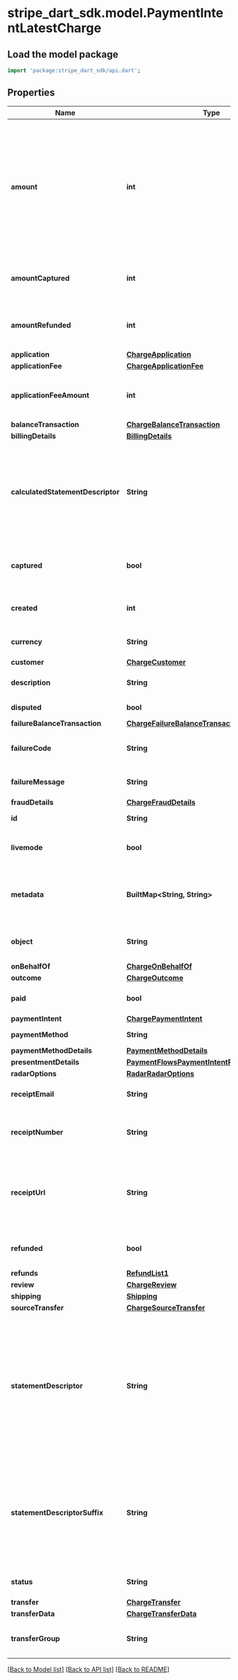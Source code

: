 # stripe_dart_sdk.model.PaymentIntentLatestCharge

## Load the model package
```dart
import 'package:stripe_dart_sdk/api.dart';
```

## Properties
Name | Type | Description | Notes
------------ | ------------- | ------------- | -------------
**amount** | **int** | Amount intended to be collected by this payment. A positive integer representing how much to charge in the [smallest currency unit](https://stripe.com/docs/currencies#zero-decimal) (e.g., 100 cents to charge $1.00 or 100 to charge ¥100, a zero-decimal currency). The minimum amount is $0.50 US or [equivalent in charge currency](https://stripe.com/docs/currencies#minimum-and-maximum-charge-amounts). The amount value supports up to eight digits (e.g., a value of 99999999 for a USD charge of $999,999.99). | 
**amountCaptured** | **int** | Amount in cents (or local equivalent) captured (can be less than the amount attribute on the charge if a partial capture was made). | 
**amountRefunded** | **int** | Amount in cents (or local equivalent) refunded (can be less than the amount attribute on the charge if a partial refund was issued). | 
**application** | [**ChargeApplication**](ChargeApplication.md) |  | [optional] 
**applicationFee** | [**ChargeApplicationFee**](ChargeApplicationFee.md) |  | [optional] 
**applicationFeeAmount** | **int** | The amount of the application fee (if any) requested for the charge. [See the Connect documentation](https://stripe.com/docs/connect/direct-charges#collect-fees) for details. | [optional] 
**balanceTransaction** | [**ChargeBalanceTransaction**](ChargeBalanceTransaction.md) |  | [optional] 
**billingDetails** | [**BillingDetails**](BillingDetails.md) |  | 
**calculatedStatementDescriptor** | **String** | The full statement descriptor that is passed to card networks, and that is displayed on your customers' credit card and bank statements. Allows you to see what the statement descriptor looks like after the static and dynamic portions are combined. This value only exists for card payments. | [optional] 
**captured** | **bool** | If the charge was created without capturing, this Boolean represents whether it is still uncaptured or has since been captured. | 
**created** | **int** | Time at which the object was created. Measured in seconds since the Unix epoch. | 
**currency** | **String** | Three-letter [ISO currency code](https://www.iso.org/iso-4217-currency-codes.html), in lowercase. Must be a [supported currency](https://stripe.com/docs/currencies). | 
**customer** | [**ChargeCustomer**](ChargeCustomer.md) |  | [optional] 
**description** | **String** | An arbitrary string attached to the object. Often useful for displaying to users. | [optional] 
**disputed** | **bool** | Whether the charge has been disputed. | 
**failureBalanceTransaction** | [**ChargeFailureBalanceTransaction**](ChargeFailureBalanceTransaction.md) |  | [optional] 
**failureCode** | **String** | Error code explaining reason for charge failure if available (see [the errors section](https://stripe.com/docs/error-codes) for a list of codes). | [optional] 
**failureMessage** | **String** | Message to user further explaining reason for charge failure if available. | [optional] 
**fraudDetails** | [**ChargeFraudDetails**](ChargeFraudDetails.md) |  | [optional] 
**id** | **String** | Unique identifier for the object. | 
**livemode** | **bool** | Has the value `true` if the object exists in live mode or the value `false` if the object exists in test mode. | 
**metadata** | **BuiltMap&lt;String, String&gt;** | Set of [key-value pairs](https://stripe.com/docs/api/metadata) that you can attach to an object. This can be useful for storing additional information about the object in a structured format. | 
**object** | **String** | String representing the object's type. Objects of the same type share the same value. | 
**onBehalfOf** | [**ChargeOnBehalfOf**](ChargeOnBehalfOf.md) |  | [optional] 
**outcome** | [**ChargeOutcome**](ChargeOutcome.md) |  | [optional] 
**paid** | **bool** | `true` if the charge succeeded, or was successfully authorized for later capture. | 
**paymentIntent** | [**ChargePaymentIntent**](ChargePaymentIntent.md) |  | [optional] 
**paymentMethod** | **String** | ID of the payment method used in this charge. | [optional] 
**paymentMethodDetails** | [**PaymentMethodDetails**](PaymentMethodDetails.md) |  | [optional] 
**presentmentDetails** | [**PaymentFlowsPaymentIntentPresentmentDetails**](PaymentFlowsPaymentIntentPresentmentDetails.md) |  | [optional] 
**radarOptions** | [**RadarRadarOptions**](RadarRadarOptions.md) |  | [optional] 
**receiptEmail** | **String** | This is the email address that the receipt for this charge was sent to. | [optional] 
**receiptNumber** | **String** | This is the transaction number that appears on email receipts sent for this charge. This attribute will be `null` until a receipt has been sent. | [optional] 
**receiptUrl** | **String** | This is the URL to view the receipt for this charge. The receipt is kept up-to-date to the latest state of the charge, including any refunds. If the charge is for an Invoice, the receipt will be stylized as an Invoice receipt. | [optional] 
**refunded** | **bool** | Whether the charge has been fully refunded. If the charge is only partially refunded, this attribute will still be false. | 
**refunds** | [**RefundList1**](RefundList1.md) |  | [optional] 
**review** | [**ChargeReview**](ChargeReview.md) |  | [optional] 
**shipping** | [**Shipping**](Shipping.md) |  | [optional] 
**sourceTransfer** | [**ChargeSourceTransfer**](ChargeSourceTransfer.md) |  | [optional] 
**statementDescriptor** | **String** | For a non-card charge, text that appears on the customer's statement as the statement descriptor. This value overrides the account's default statement descriptor. For information about requirements, including the 22-character limit, see [the Statement Descriptor docs](https://docs.stripe.com/get-started/account/statement-descriptors).  For a card charge, this value is ignored unless you don't specify a `statement_descriptor_suffix`, in which case this value is used as the suffix. | [optional] 
**statementDescriptorSuffix** | **String** | Provides information about a card charge. Concatenated to the account's [statement descriptor prefix](https://docs.stripe.com/get-started/account/statement-descriptors#static) to form the complete statement descriptor that appears on the customer's statement. If the account has no prefix value, the suffix is concatenated to the account's statement descriptor. | [optional] 
**status** | **String** | The status of the payment is either `succeeded`, `pending`, or `failed`. | 
**transfer** | [**ChargeTransfer**](ChargeTransfer.md) |  | [optional] 
**transferData** | [**ChargeTransferData**](ChargeTransferData.md) |  | [optional] 
**transferGroup** | **String** | A string that identifies this transaction as part of a group. See the [Connect documentation](https://stripe.com/docs/connect/separate-charges-and-transfers#transfer-options) for details. | [optional] 

[[Back to Model list]](../README.md#documentation-for-models) [[Back to API list]](../README.md#documentation-for-api-endpoints) [[Back to README]](../README.md)


